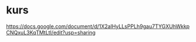 # kurs
https://docs.google.com/document/d/1X2alHyLLsPPLh9gau7TYGXUhWkkpCNQxuL3KqTMtLtI/edit?usp=sharing
